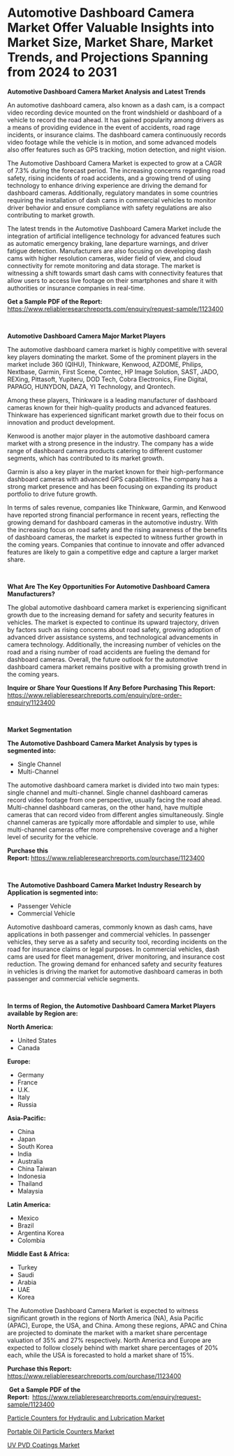 <p><h1>Automotive Dashboard Camera Market Offer Valuable Insights into Market Size, Market Share, Market Trends, and Projections Spanning from 2024 to 2031</h1></p><p><strong>Automotive Dashboard Camera Market Analysis and Latest Trends</strong></p>
<p><p>An automotive dashboard camera, also known as a dash cam, is a compact video recording device mounted on the front windshield or dashboard of a vehicle to record the road ahead. It has gained popularity among drivers as a means of providing evidence in the event of accidents, road rage incidents, or insurance claims. The dashboard camera continuously records video footage while the vehicle is in motion, and some advanced models also offer features such as GPS tracking, motion detection, and night vision.</p><p>The Automotive Dashboard Camera Market is expected to grow at a CAGR of 7.3% during the forecast period. The increasing concerns regarding road safety, rising incidents of road accidents, and a growing trend of using technology to enhance driving experience are driving the demand for dashboard cameras. Additionally, regulatory mandates in some countries requiring the installation of dash cams in commercial vehicles to monitor driver behavior and ensure compliance with safety regulations are also contributing to market growth.</p><p>The latest trends in the Automotive Dashboard Camera Market include the integration of artificial intelligence technology for advanced features such as automatic emergency braking, lane departure warnings, and driver fatigue detection. Manufacturers are also focusing on developing dash cams with higher resolution cameras, wider field of view, and cloud connectivity for remote monitoring and data storage. The market is witnessing a shift towards smart dash cams with connectivity features that allow users to access live footage on their smartphones and share it with authorities or insurance companies in real-time.</p></p>
<p><strong>Get a Sample PDF of the Report:&nbsp;</strong> <a href="https://www.reliableresearchreports.com/enquiry/request-sample/1123400">https://www.reliableresearchreports.com/enquiry/request-sample/1123400</a></p>
<p>&nbsp;</p>
<p><strong>Automotive Dashboard Camera Major Market Players</strong></p>
<p><p>The automotive dashboard camera market is highly competitive with several key players dominating the market. Some of the prominent players in the market include 360 (QIHU), Thinkware, Kenwood, AZDOME, Philips, Nextbase, Garmin, First Scene, Comtec, HP Image Solution, SAST, JADO, REXing, Pittasoft, Yupiteru, DOD Tech, Cobra Electronics, Fine Digital, PAPAGO, HUNYDON, DAZA, YI Technology, and Qrontech.</p><p>Among these players, Thinkware is a leading manufacturer of dashboard cameras known for their high-quality products and advanced features. Thinkware has experienced significant market growth due to their focus on innovation and product development.</p><p>Kenwood is another major player in the automotive dashboard camera market with a strong presence in the industry. The company has a wide range of dashboard camera products catering to different customer segments, which has contributed to its market growth.</p><p>Garmin is also a key player in the market known for their high-performance dashboard cameras with advanced GPS capabilities. The company has a strong market presence and has been focusing on expanding its product portfolio to drive future growth.</p><p>In terms of sales revenue, companies like Thinkware, Garmin, and Kenwood have reported strong financial performance in recent years, reflecting the growing demand for dashboard cameras in the automotive industry. With the increasing focus on road safety and the rising awareness of the benefits of dashboard cameras, the market is expected to witness further growth in the coming years. Companies that continue to innovate and offer advanced features are likely to gain a competitive edge and capture a larger market share.</p></p>
<p>&nbsp;</p>
<p><strong>What Are The Key Opportunities For Automotive Dashboard Camera Manufacturers?</strong></p>
<p><p>The global automotive dashboard camera market is experiencing significant growth due to the increasing demand for safety and security features in vehicles. The market is expected to continue its upward trajectory, driven by factors such as rising concerns about road safety, growing adoption of advanced driver assistance systems, and technological advancements in camera technology. Additionally, the increasing number of vehicles on the road and a rising number of road accidents are fueling the demand for dashboard cameras. Overall, the future outlook for the automotive dashboard camera market remains positive with a promising growth trend in the coming years.</p></p>
<p><strong>Inquire or Share Your Questions If Any Before Purchasing This Report:</strong> <a href="https://www.reliableresearchreports.com/enquiry/pre-order-enquiry/1123400">https://www.reliableresearchreports.com/enquiry/pre-order-enquiry/1123400</a></p>
<p>&nbsp;</p>
<p><strong>Market Segmentation</strong></p>
<p><strong>The Automotive Dashboard Camera Market Analysis by types is segmented into:</strong></p>
<p><ul><li>Single Channel</li><li>Multi-Channel</li></ul></p>
<p><p>The automotive dashboard camera market is divided into two main types: single channel and multi-channel. Single channel dashboard cameras record video footage from one perspective, usually facing the road ahead. Multi-channel dashboard cameras, on the other hand, have multiple cameras that can record video from different angles simultaneously. Single channel cameras are typically more affordable and simpler to use, while multi-channel cameras offer more comprehensive coverage and a higher level of security for the vehicle.</p></p>
<p><strong>Purchase this Report:&nbsp;</strong><a href="https://www.reliableresearchreports.com/purchase/1123400">https://www.reliableresearchreports.com/purchase/1123400</a></p>
<p>&nbsp;</p>
<p><strong>The Automotive Dashboard Camera Market Industry Research by Application is segmented into:</strong></p>
<p><ul><li>Passenger Vehicle</li><li>Commercial Vehicle</li></ul></p>
<p><p>Automotive dashboard cameras, commonly known as dash cams, have applications in both passenger and commercial vehicles. In passenger vehicles, they serve as a safety and security tool, recording incidents on the road for insurance claims or legal purposes. In commercial vehicles, dash cams are used for fleet management, driver monitoring, and insurance cost reduction. The growing demand for enhanced safety and security features in vehicles is driving the market for automotive dashboard cameras in both passenger and commercial vehicle segments.</p></p>
<p>&nbsp;</p>
<p><strong>In terms of Region, the Automotive Dashboard Camera Market Players available by Region are:</strong></p>
<p>
    <p> <strong> North America: </strong>
        <ul>
            <li>United States</li>
            <li>Canada</li>
        </ul>
        </p> 
    <p> <strong> Europe: </strong>
        <ul>
            <li>Germany</li>
            <li>France</li>
            <li>U.K.</li>
            <li>Italy</li>
            <li>Russia</li>
        </ul>
        </p> 
    <p> <strong> Asia-Pacific: </strong>
        <ul>
            <li>China</li>
            <li>Japan</li>
            <li>South Korea</li>
            <li>India</li>
            <li>Australia</li>
            <li>China Taiwan</li>
            <li>Indonesia</li>
            <li>Thailand</li>
            <li>Malaysia</li>
        </ul>
        </p> 
    <p> <strong> Latin America: </strong>
        <ul>
            <li>Mexico</li>
            <li>Brazil</li>
            <li>Argentina Korea</li>
            <li>Colombia</li>
        </ul>
        </p> 
    <p> <strong> Middle East & Africa: </strong>
        <ul>
            <li>Turkey</li>
            <li>Saudi</li>
            <li>Arabia</li>
            <li>UAE</li>
            <li>Korea</li>
        </ul>
    </p>
    </p>
<p><p>The Automotive Dashboard Camera Market is expected to witness significant growth in the regions of North America (NA), Asia Pacific (APAC), Europe, the USA, and China. Among these regions, APAC and China are projected to dominate the market with a market share percentage valuation of 35% and 27% respectively. North America and Europe are expected to follow closely behind with market share percentages of 20% each, while the USA is forecasted to hold a market share of 15%.</p></p>
<p><strong>Purchase this Report: </strong><a href="https://www.reliableresearchreports.com/purchase/1123400">https://www.reliableresearchreports.com/purchase/1123400</a></p>
<p>&nbsp;<strong>Get a Sample PDF of the Report:&nbsp;&nbsp;</strong><a href="https://www.reliableresearchreports.com/enquiry/request-sample/1123400">https://www.reliableresearchreports.com/enquiry/request-sample/1123400</a></p>
<p><strong></strong></p>
<p><p><a href="https://view.publitas.com/reportprime-1/particle-counters-for-hydraulic-and-lubrication-market-challenges-opportunities-and-growth-drivers-and-major-market-players-forecasted-for-period-from-2023-2030/">Particle Counters for Hydraulic and Lubrication Market</a></p><p><a href="https://view.publitas.com/reportprime-1/portable-oil-particle-counters-market-research-report-unlocks-analysis-on-the-market-financial-status-market-size-and-market-revenue-upto-2030/">Portable Oil Particle Counters Market</a></p><p><a href="https://view.publitas.com/reportprime-1/uv-pvd-coatings-market-size-share-trends-analysis-report-by-application-regional-outlook-competitive-strategies-and-segment-forecasts-2023-2030/">UV PVD Coatings Market</a></p></p>